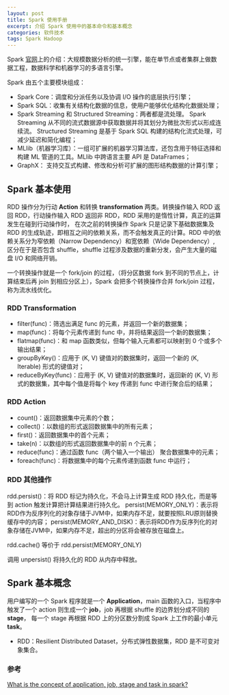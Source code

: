 ```yaml
---
layout: post
title: Spark 使用手册
excerpt: 介绍 Spark 使用中的基本命令和基本概念
categories: 软件技术
tags: Spark Hadoop
---
```


Spark [官网](https://spark.apache.org/)上的介绍：大规模数据分析的统一引擎，能在单节点或者集群上做数据工程，数据科学和机器学习的多语言引擎。

Spark 由五个主要模块组成：
* Spark Core：调度和分派任务以及协调 I/O 操作的底层执行引擎；
* Spark SQL：收集有关结构化数据的信息，使用户能够优化结构化数据处理；
* Spark Streaming 和 Structured Streaming：两者都是流处理。 Spark Streaming 从不同的流式数据源中获取数据并将其划分为微批次形式以形成连续流。 Structured Streaming 是基于 Spark SQL 构建的结构化流式处理，可减少延迟和简化编程；
* MLlib（机器学习库）：一组可扩展的机器学习算法库，还包含用于特征选择和构建 ML 管道的工具。MLlib 中跨语言主要 API 是 DataFrames；
* GraphX： 支持交互式构建、修改和分析可扩展的图形结构数据的计算引擎；

## Spark 基本使用

RDD 操作分为行动 **Action** 和转换 **transformation** 两类。转换操作输入 RDD 返回 RDD，行动操作输入 RDD 返回非 RDD，RDD 采用的是惰性计算，真正的运算发生在碰到行动操作时，
在次之前的转换操作 Spark 只是记录下基础数据集及 RDD 的生成轨迹，即相互之间的依赖关系，而不会触发真正的计算。RDD 中的依赖关系分为窄依赖（Narrow Dependency）和宽依赖（Wide Dependency）,
区分在于是否包含 shuffle，shuffle 过程涉及数据的重新分发，会产生大量的磁盘 I/O 和网络开销。

一个转换操作就是一个 fork/join 的过程，（将分区数据 fork 到不同的节点上，计算结束后再 join 到相应分区上），Spark 会把多个转换操作合并 fork/join 过程，称为流水线优化。

### RDD Transformation

* filter(func)：筛选出满足 func 的元素，并返回一个新的数据集；
* map(func)：将每个元素传递到 func 中，并将结果返回一个新的数据集；
* flatmap(func)：和 map 函数类似，但每个输入元素都可以映射到 0 个或多个输出结果；
* groupByKey()：应用于 (K, V) 键值对的数据集时，返回一个新的 (K, Iterable) 形式的键值对；
* reduceByKey(func)：应用于 (K, V) 键值对的数据集时，返回新的 (K, V) 形式的数据集，其中每个值是将每个 key 传递到 func 中进行聚合后的结果；

### RDD Action

* count()：返回数据集中元素的个数；
* collect()：以数组的形式返回数据集中的所有元素；
* first()：返回数据集中的首个元素；
* take(n)：以数组的形式返回数据集中的前 n 个元素；
* reduce(func)：通过函数 func（两个输入一个输出） 聚合数据集中的元素；
* foreach(func)：将数据集中的每个元素传递到函数 func 中运行；

### RDD 其他操作

rdd.persist()：将 RDD 标记为持久化，不会马上计算生成 RDD 持久化，而是等到 action 触发计算把计算结果进行持久化。
persist(MEMORY_ONLY)：表示将RDD作为反序列化的对象存储于JVM中，如果内存不足，就要按照LRU原则替换缓存中的内容；
persist(MEMORY_AND_DISK)：表示将RDD作为反序列化的对象存储在JVM中，如果内存不足，超出的分区将会被存放在磁盘上。

rdd.cache() 等价于 rdd.persist(MEMORY_ONLY)

调用 unpersist() 将持久化的 RDD 从内存中释放。

## Spark 基本概念

用户编写的一个 Spark 程序就是一个 **Application**，main 函数的入口，当程序中触发了一个 action 则生成一个 **job**，job 再根据 shuffle 的边界划分成不同的 **stage**，
每一个 stage 再根据 RDD 上的分区数分割成 Spark 上工作的最小单元 **task**。



* RDD：Resilient Distributed Dataset，分布式弹性数据集，RDD 是不可变对象集合。

### 参考

[What is the concept of application, job, stage and task in spark?](https://stackoverflow.com/questions/42263270/what-is-the-concept-of-application-job-stage-and-task-in-spark)